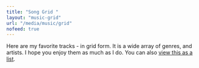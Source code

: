 ```yaml
---
title: "Song Grid "
layout: "music-grid"
url: "/media/music/grid"
nofeed: true
---
```


Here are my favorite tracks - in grid form. It is a wide array of genres, and artists. I hope you enjoy them as much as I do. You can also [view this as a list](/media/music/).
